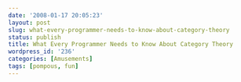 ```yaml
---
date: '2008-01-17 20:05:23'
layout: post
slug: what-every-programmer-needs-to-know-about-category-theory
status: publish
title: What Every Programmer Needs to Know About Category Theory
wordpress_id: '236'
categories: [Amusements]
tags: [pompous, fun]
---
```


